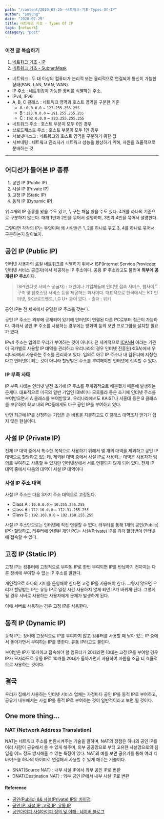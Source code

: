 ```yaml
---
path: "/content/2020-07-25--네트워크-기초-Types-Of-IP"
author: "snyung"
date: "2020-07-25"
title: 네트워크 기초 - Types Of IP
tags: [network]
category: "post"
---
```


### 이전 글 복습하기

1. [네트워크 기초 - IP](https://snyung.com/content/2020-06-24--%EB%84%A4%ED%8A%B8%EC%9B%8C%ED%81%AC-%EA%B8%B0%EC%B4%88-IP)
2. [네트워크 기초 - SubnetMask](https://snyung.com/content/2020-07-11--%EB%84%A4%ED%8A%B8%EC%9B%8C%ED%81%AC-%EA%B8%B0%EC%B4%88-%EC%84%9C%EB%B8%8C%EB%84%B7%EB%A7%88%EC%8A%A4%ED%81%AC)


- 네트워크 : 두 대 이상의 컴퓨터가 논리적 또는 물리적으로 연결되어 통신이 가능한 상태(PAN, LAN, MAN, WAN).
- IP 주소 : 네트워킹이 가능한 장비를 식별하는 주소.
- IPv4, IPv6
- A, B, C 클래스 : 네트워크 영역과 호스트 영역을 구분한 기준
  - A : `0.0.0.0` ~ `127.255.255.255`
  - B : `128.0.0.0` ~ `191.255.255.255`
  - C : `192.0.0.0` ~ `223.255.255.255`
- 네트워크 주소 : 호스트 부분이 모두 0인 경우
- 브로드캐스트 주소 : 호스트 부분이 모두 1인 경우
- 서브넷마스크 : 네트워크와 호스트 영역을 구분하기 위한 값
- 서브네팅 : 네트워크 관리자가 네트워크 성능을 향상하기 위해, 자원을 효율적으로 분배하는 것

---

## 어디선가 들어본 IP 종류

1. 공인 IP (Public IP)
2. 사설 IP (Private IP)
3. 고정 IP (Static IP)
4. 동적 IP (Dynamic IP)

위 4개의 IP 종류를 봤을 수도 있고, 누구는 처음 봤을 수도 있다. 4개를 하나의 기준으로 구분하지 않는다. 대개 1번과 2번을 묶어서 설명하며, 3번과 4번을 묶어서 설명한다.

그렇다면 각각의 IP는 무엇이며 왜 사람들은 1, 2를 하나로 묶고 3, 4를 하나로 묶어서 구분하는지 알아보자.

## 공인 IP (Public IP)

인터넷 사용자의 로컬 네트워크를 식별하기 위해서 ISP(Internet Service Provieder, 인터넷 서비스 공급자)에서 제공하는 IP 주소이다. 공용 IP 주소라고도 불리며 **외부에 공개된 IP 주소**이다.

> ISP(인터넷 서비스 공급자) : 개인이나 기업체들에 인터넷 접속 서비스, 웹사이트 구축 및 웹호스팅 서비스 등을 제공하는 회사이다. 대표적으로 한국에서는 KT 인터넷, SK브로드밴드, LG U+ 등이 있다. - 출처 : 위키

공인 IP는 전 세계에서 유일한 IP 주소를 갖는다.

공인 IP 주소는 외부에 공개되어 있기에 인터넷이 연결된 다른 PC로부터 접근이 가능하다. 따라서 공인 IP 주소를 사용하는 경우에는 방화벽 등의 보안 프로그램을 설치할 필요가 있다.

IPv4 주소는 임의로 우리가 부여하는 것이 아니다. 전 세계적으로 [ICANN](https://ko.wikipedia.org/wiki/ICANN) 이라는 기관이 국가별로 사용할 IP 대역을 관리하고 우리나라의 경우 인터넷 진흥원(KISA)에서 우리나라에서 사용하는 주소를 관리하고 있다. 임의로 아무 IP 주소나 내 컴퓨터에 지정한다고 인터넷이 되는 것이 아니라 할당받은 주소를 부여해야만 인터넷에 접속할 수 있다.

### IP 부족 사태

IP 부족 사태는 인터넷 발전 초기에 IP 주소를 무계획적으로 배분했기 때문에 발생하는 문제다. 대표적으로 미국의 일반 기업인 IBM이나 모토롤라 등은 초기에 인터넷 주소를 부여받으면서 A 클래스를 부여받았고, 우리나라에서도 KAIST나 서울대 등은 B 클래스를 보유하여 학교 내의 PC들에게도 마구 공인 IP를 부여하고 있다.

반면 최근에 IP를 신청하는 기업은 큰 비용을 지불하고도 C 클래스 대역조차 얻기가 쉽지 않은 현실이다.

## 사설 IP (Private IP)

전체 IP 대역 중에서 특수한 목적으로 사용하기 위해서 몇 개의 대역을 제외하고 공인 IP 대역으로 할당하고 있는데, 제외된 대역 중에서 사설 IP로 사용되는 대역은 사용자가 임의로 부여하고 사용할 수 있지만 인터넷상에서 서로 연결되지 않게 되어 있다. 전체 IP 대역 중에서 다음의 대역이 사설 IP 대역이다

### 사설 IP 주소 대역

사설 IP 주소는 다음 3가지 주소 대역으로 고정된다.

- Class A : `10.0.0.0` ~ `10.255.255.255`
- Class B : `172.16.0.0` ~ `172.31.255.255`
- Class C : `192.168.0.0` ~ `192.168.255.255`

사설 IP 주소만으로는 인터넷에 직접 연결할 수 없다. 라우터를 통해 1개의 공인(Public) IP만 할당하고, 라우터에 연결된 개인 PC는 사설(Private) IP를 각각 할당받아 인터넷에 접속할 수 있다.

## 고정 IP (Static IP)

고정 IP는 컴퓨터에 고정적으로 부여된 IP로 한번 부여되면 IP를 반납하기 전까지는 다른 장비에 부여할 수 없는 IP 주소를 말한다.

개인적으로 하나의 서버를 운영해야 한다면 고정 IP를 사용해야 한다. 그렇지 않으면 우리가 할당받는 IP는 유동 IP로 일정 시간 사용하지 않게 되면 IP가 바뀌게 된다. 그렇게 될 경우 서버로 사용하는 사용자에게 문제가 발생하게 된다.

이에 서버로 사용하는 경우 고정 IP를 사용한다.

## 동적 IP (Dynamic IP)

동적 IP는 장비에 고정적으로 IP를 부여하지 않고 컴퓨터를 사용할 때 남아 있는 IP 중에서 돌아가면서 부여하는 IP를 뜻한다. 유동 IP라고도 불린다.

부여받은 IP가 10개이고 접속해야 할 컴퓨터가 20대라면 10대는 고정 IP를 부여할 경우 IP가 모자라므로 유동 IP로 10개를 20대가 돌아가면서 사용하여 자원을 조금 더 효율적으로 사용하는 것이다.

## 결국

우리가 집에서 사용하는 인터넷 서비스 업체는 가정마다 공인 IP를 동적 IP로 부여하고, 공유기 내부에서는 사설 IP를 동적 IP로 부여하는 것이 일반적이라고 보면 될 것이다.

## One more thing...

### NAT (Network Address Translation)

NAT는 네트워크 주소를 변환시켜주는 기술을 말하며, NAT의 장점은 하나의 공인 IP를 여러 사람이 공유해서 쓸 수 있게 해주며, 외부 공공망으로 부터 고유한 사설망으로의 침입을 어느 정도 방지해줄 수 있는 특징이 있다. NAT의 예를 보면 공유기를 통해 여러 디바이스를 하나의 아이피로 연결해서 사용할 수 있게 해주는 기술이다.

- SNAT(Source NAT) : 내부 사설 IP에서 외부 공인 IP로 변환
- DNAT(Destination NAT) : 외부 공인 IP에서 내부 사설 IP로 변환

#### Reference

- [공인(Public) && 사설(Private) IP의 차이점](https://velog.io/@hidaehyunlee/%EA%B3%B5%EC%9D%B8Public-%EC%82%AC%EC%84%A4Private-IP%EC%9D%98-%EC%B0%A8%EC%9D%B4%EC%A0%90)
- [공인 IP, 사설 IP, 고정 IP, 유동 IP](http://gotocloud.co.kr/?p=320)
- [공인아이피 사설아이피 정의 및 이해 : 네이버 블로그](https://m.blog.naver.com/mogni/70183970559)


